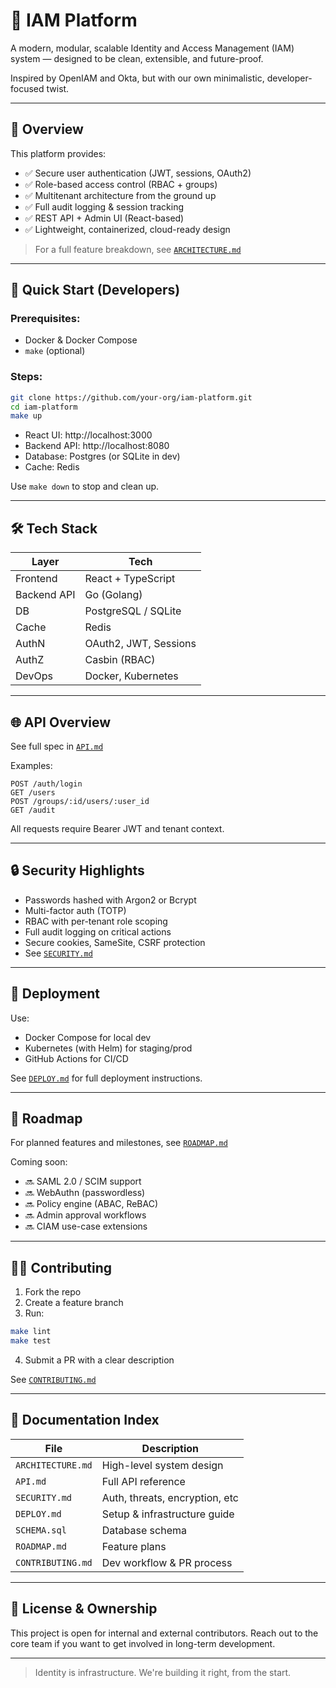 # 🔐 IAM Platform

A modern, modular, scalable Identity and Access Management (IAM) system — designed to be clean, extensible, and future-proof.

Inspired by OpenIAM and Okta, but with our own minimalistic, developer-focused twist.

---

## 📌 Overview

This platform provides:
- ✅ Secure user authentication (JWT, sessions, OAuth2)
- ✅ Role-based access control (RBAC + groups)
- ✅ Multitenant architecture from the ground up
- ✅ Full audit logging & session tracking
- ✅ REST API + Admin UI (React-based)
- ✅ Lightweight, containerized, cloud-ready design

> For a full feature breakdown, see [`ARCHITECTURE.md`](./docs/ARCHITECTURE.md)

---

## 🚀 Quick Start (Developers)

### Prerequisites:
- Docker & Docker Compose
- `make` (optional)

### Steps:
```bash
git clone https://github.com/your-org/iam-platform.git
cd iam-platform
make up
```

- React UI: http://localhost:3000  
- Backend API: http://localhost:8080  
- Database: Postgres (or SQLite in dev)  
- Cache: Redis  

Use `make down` to stop and clean up.

---

## 🛠️ Tech Stack

| Layer        | Tech                  |
|--------------|------------------------|
| Frontend     | React + TypeScript     |
| Backend API  | Go (Golang)            |
| DB           | PostgreSQL / SQLite    |
| Cache        | Redis                  |
| AuthN        | OAuth2, JWT, Sessions  |
| AuthZ        | Casbin (RBAC)          |
| DevOps       | Docker, Kubernetes     |

---

## 🌐 API Overview

See full spec in [`API.md`](./docs/API.md)

Examples:
```http
POST /auth/login
GET /users
POST /groups/:id/users/:user_id
GET /audit
```

All requests require Bearer JWT and tenant context.

---

## 🔒 Security Highlights

- Passwords hashed with Argon2 or Bcrypt
- Multi-factor auth (TOTP)
- RBAC with per-tenant role scoping
- Full audit logging on critical actions
- Secure cookies, SameSite, CSRF protection
- See [`SECURITY.md`](./docs/SECURITY.md)

---

## 🚚 Deployment

Use:
- Docker Compose for local dev
- Kubernetes (with Helm) for staging/prod
- GitHub Actions for CI/CD

See [`DEPLOY.md`](./docs/DEPLOY.md) for full deployment instructions.

---

## 📆 Roadmap

For planned features and milestones, see [`ROADMAP.md`](./docs/ROADMAP.md)

Coming soon:
- 🔜 SAML 2.0 / SCIM support
- 🔜 WebAuthn (passwordless)
- 🔜 Policy engine (ABAC, ReBAC)
- 🔜 Admin approval workflows
- 🔜 CIAM use-case extensions

---

## 🧑‍💻 Contributing

1. Fork the repo
2. Create a feature branch
3. Run:
```bash
make lint
make test
```
4. Submit a PR with a clear description

See [`CONTRIBUTING.md`](./docs/CONTRIBUTING.md)

---

## 📁 Documentation Index

| File                 | Description                        |
|----------------------|------------------------------------|
| `ARCHITECTURE.md`    | High-level system design           |
| `API.md`             | Full API reference                 |
| `SECURITY.md`        | Auth, threats, encryption, etc     |
| `DEPLOY.md`          | Setup & infrastructure guide       |
| `SCHEMA.sql`         | Database schema                    |
| `ROADMAP.md`         | Feature plans                      |
| `CONTRIBUTING.md`    | Dev workflow & PR process          |

---

## 🧠 License & Ownership

This project is open for internal and external contributors. Reach out to the core team if you want to get involved in long-term development.

---

> Identity is infrastructure. We're building it right, from the start.
